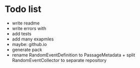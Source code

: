# Todo list

- write readme
- write errors with
- add tests
- add many exapmles
- maybe: github.io
- generate pack
- rename RandomEventDefinition to PassageMetadata + split RandomEventCollector to separate repository
